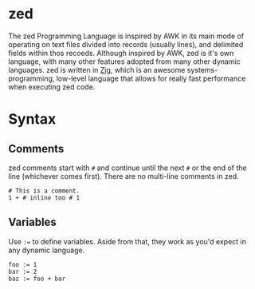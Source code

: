 # zed
The zed Programming Language is inspired by AWK in its main mode of operating on text files divided into records (usually lines), and delimited fields within
thos recoeds. Although inspired by AWK, zed is it's own language, with many other features adopted from many other dynamic languages. zed is written in 
[Zig](https://ziglang.org), which is an awesome systems-programming, low-level language that allows for really fast performance when executing zed code.

# Syntax
## Comments
zed comments start with `#` and continue until the next `#` or the end of the line (whichever comes first). There are no multi-line comments in zed.
```
# This is a comment.
1 + # inline too # 1
```
## Variables
Use `:=` to define variables. Aside from that, they work as you'd expect in any dynamic language.
```
foo := 1
bar := 2
baz := foo + bar
```

